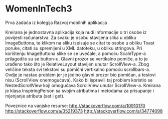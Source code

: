 # WomenInTech3
Prva zadaća iz kolegija Razvoj mobilnih aplikacija

Kreirana je jednostavna aplikacija koja nudi informacije o tri osobe iz povijesti računarstva.
Za svaku je osobu stavljena slika u obliku ImageButtona, te klikom na sliku ispisuje se citat te osobe u obliku Toast poruke,
citati su spremljeni u XML datoteku, u obliku stringova. Pri korištenju ImageButtona slike se se uvećale, a pomoću ScaleType-a
prilagodile su se button-u. Glavni prozor se vertikalno pomiče, a to je urađeno tako što je RelativeLayout stavljen unutar ScrollView-a.
Zbog veličine teksta svi tekstovi su pomični vertikalno pomoću scrollbars-a. Ovdje je nastao problem jer je jedino glavni prozor bio 
pomičan, a testovi nisu (ScrollView onemogućava). Kako bi ispravili taj problem koristio se NestedScrollView koji omogućava ScrollView unutar
ScrollView-a. Kreirana je klasa InspiringPerson sa svojim atributima i metodama za prisupanje i mjenjanje atributa (set i get).

Poveznice na vanjske resurse:
http://stackoverflow.com/a/10910170
http://stackoverflow.com/a/35219373
http://stackoverflow.com/a/34774098
